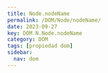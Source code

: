 ```yaml
---
title: Node.nodeName
permalink: /DOM/Node/nodeName/
date: 2023-09-27
key: DOM.N.Node.nodeName
category: DOM
tags: [propiedad dom]
sidebar:
  nav: dom
---
```

